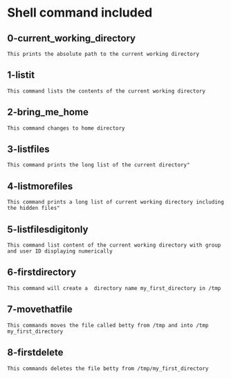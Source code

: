 # Shell command included
## 0-current_working_directory
	This prints the absolute path to the current working directory

## 1-listit
	This command lists the contents of the current working directory

## 2-bring_me_home
	This command changes to home directory

## 3-listfiles
	This command prints the long list of the current directory"

## 4-listmorefiles
	This command prints a long list of current working directory including the hidden files"

## 5-listfilesdigitonly
	This command list content of the current working directory with group and user ID displaying numerically

## 6-firstdirectory
	This command will create a  directory name my_first_directory in /tmp


## 7-movethatfile
	This commands moves the file called betty from /tmp and into /tmp my_first_directory

## 8-firstdelete
	This commands deletes the file betty from /tmp/my_first_directory
